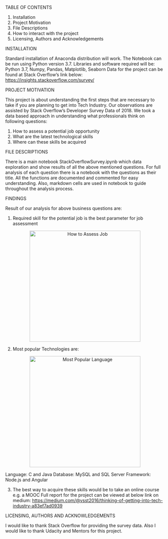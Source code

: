 TABLE OF CONTENTS

1.	Installation
2.	Project Motivation
3.	File Descriptions
4.	How to interact with the project
5.	Licensing, Authors and Acknowledgements

INSTALLATION

Standard installation of Anaconda distribution will work. The Notebook can be run using Python version 3.7. Libraries and software required will be:
Python 3.7, Numpy, Pandas, Matplotlib, Seaborn
Data for the project can be found at Stack Overflow’s link below:
https://insights.stackoverflow.com/survey/ 

PROJECT MOTIVATION

This project is about understanding the first steps that are necessary to take if you are planning to get into Tech Industry. Our observations are assisted by Stack Overflow’s Developer Survey Data of 2018. We took a data based approach in understanding what professionals think on following questions:
1.	How to assess a potential job opportunity
2.	What are the latest technological skills
3.	Where can these skills be acquired

FILE DESCRIPTIONS

There is a main notebook StackOverflowSurvey.ipynb which data exploration and show results of all the above mentioned questions. For full analysis of each question there is a notebook with the questions as their title. All the functions are documented and commented for easy understanding. Also, markdown cells are used in notebook to guide throughout the analysis process.

FINDINGS

Result of our analysis for above business questions are:
1.	Required skill for the potential job is the best parameter for job assessment
<p align="center">
  <img src="/images/assess_job" width="350" title="How to Assess Job">
</p>

2.	Most popular Technologies are:
<p align="center">
  <img src="/images/most_pop_lang" width="350" title="Most Popular Language">
</p>

Language: C and Java
Database: MySQL and SQL Server
Framework: Node.js and Angular

3.	The best way to acquire these skills would be to take an online course e.g. a MOOC
Full report for the project can be viewed at below link on medium:
https://medium.com/@vsst2016/thinking-of-getting-into-tech-industry-a83ef7ad0939 

LICENSING, AUTHORS AND ACKNOWLEDGEMENTS

I would like to thank Stack Overflow for providing the survey data. Also I would like to thank Udacity and Mentors for this project.


